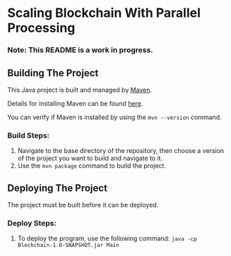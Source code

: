 # Scaling Blockchain With Parallel Processing

### Note: This README is a work in progress.

## Building The Project
This Java project is built and managed by [Maven](https://maven.apache.org/what-is-maven.html).

Details for installing Maven can be found [here](https://maven.apache.org/install.html).

You can verify if Maven is installed by using the `mvn --version` command.

### Build Steps:
1. Navigate to the base directory of the repository, then choose a version of the project you 
   want to build and navigate to it.
2. Use the `mvn package` command to build the project.

## Deploying The Project
The project must be built before it can be deployed.
### Deploy Steps:
1. To deploy the program, use the following command: ``java -cp Blockchain-1.0-SNAPSHOT.jar Main``
